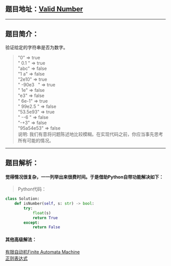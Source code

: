 ## 题目地址：[Valid Number](https://leetcode.com/problems/valid-number/)
---
## 题目简介：  
验证给定的字符串是否为数字。   

> "0"&nbsp;=>&nbsp;true  
> "&nbsp;0.1&nbsp;"&nbsp;=>&nbsp;true  
> "abc"&nbsp;=>&nbsp;false  
> "1&nbsp;a"&nbsp;=>&nbsp;false  
> "2e10"&nbsp;=>&nbsp;true    
> "&nbsp;-90e3&nbsp;&nbsp;&nbsp;"&nbsp;=>&nbsp;true     
> "&nbsp;1e"&nbsp;=>&nbsp;false     
> "e3"&nbsp;=>&nbsp;false    
> "&nbsp;6e-1"&nbsp;=>&nbsp;true    
> "&nbsp;99e2.5&nbsp;"&nbsp;=>&nbsp;false    
> "53.5e93"&nbsp;=>&nbsp;true     
> "&nbsp;--6&nbsp;"&nbsp;=>&nbsp;false    
> "-+3"&nbsp;=>&nbsp;false     
> "95a54e53"&nbsp;=>&nbsp;false  
说明: 我们有意将问题陈述地比较模糊。在实现代码之前，你应当事先思考所有可能的情况。
---
## 题目解析： 
#### 觉得情况很复杂，一一列举出来很费时间。于是借助Python自带功能解决如下：  

> Python代码：
```python
class Solution:
    def isNumber(self, s: str) -> bool:
        try:
            float(s)
            return True
        except:
            return False
```

#### 其他高级解法：
[有限自动机Finite Automata Machine](https://blog.csdn.net/kenden23/article/details/18696083)  
[正则表达式](https://blog.csdn.net/chao_shine/article/details/90256222)  
